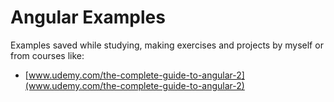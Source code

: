 # Angular Examples

Examples saved while studying, making exercises and projects by myself or from courses like:

* [www.udemy.com/the-complete-guide-to-angular-2](www.udemy.com/the-complete-guide-to-angular-2)
